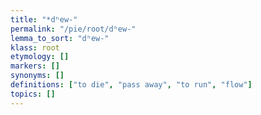 ```yaml
---
title: "*dʰew-"
permalink: "/pie/root/dʰew-"
lemma_to_sort: "dʰew-"
klass: root
etymology: []
markers: []
synonyms: []
definitions: ["to die", "pass away", "to run", "flow"]
topics: []
---
```

